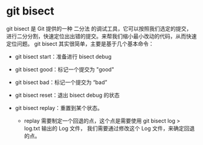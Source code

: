 # git   bisect
git bisect 是 Git 提供的一种 二分法 的调试工具，它可以按照我们选定的提交，进行二分分割，快速定位出出错的提交。来帮我们缩小最小改动的代码，从而快速定位问题。
git bisect 其实很简单，主要是基于几个基本命令：
- git bisect start：准备进行 bisect debug
- git bisect good：标记一个提交为 "good"
- git bisect bad：标记一个提交为 “bad”
- git bisect reset：退出 bisect debug 的状态

- git bisect replay：重置到某个状态。
  -  replay 需要制定一个回退的点，这个点是需要使用 git bisect log > log.txt 输出的 Log 文件， 我们需要通过修改这个 Log 文件，来确定回退的点。

